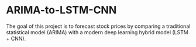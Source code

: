 # ARIMA-to-LSTM-CNN
The goal of this project is to forecast stock prices by comparing a traditional statistical model (ARIMA) with a modern deep learning hybrid model (LSTM + CNN).
